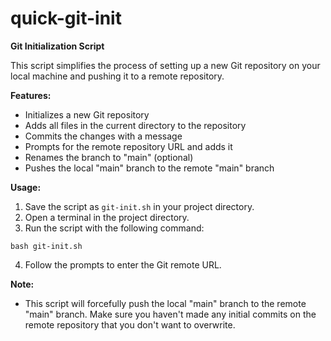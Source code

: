 # quick-git-init


**Git Initialization Script**

This script simplifies the process of setting up a new Git repository on your local machine and pushing it to a remote repository.

**Features:**

* Initializes a new Git repository
* Adds all files in the current directory to the repository
* Commits the changes with a message
* Prompts for the remote repository URL and adds it
* Renames the branch to "main" (optional)
* Pushes the local "main" branch to the remote "main" branch

**Usage:**

1. Save the script as `git-init.sh` in your project directory.
2. Open a terminal in the project directory.
3. Run the script with the following command:

```
bash git-init.sh
```

4. Follow the prompts to enter the Git remote URL.

**Note:**

* This script will forcefully push the local "main" branch to the remote "main" branch. Make sure you haven't made any initial commits on the remote repository that you don't want to overwrite.
